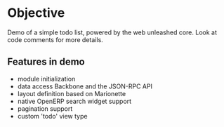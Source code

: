 # Objective

Demo of a simple todo list, powered by the web unleashed core.
Look at code comments for more details.

## Features in demo

- module initialization
- data access Backbone and the JSON-RPC API
- layout definition based on Marionette
- native OpenERP search widget support
- pagination support
- custom 'todo' view type
